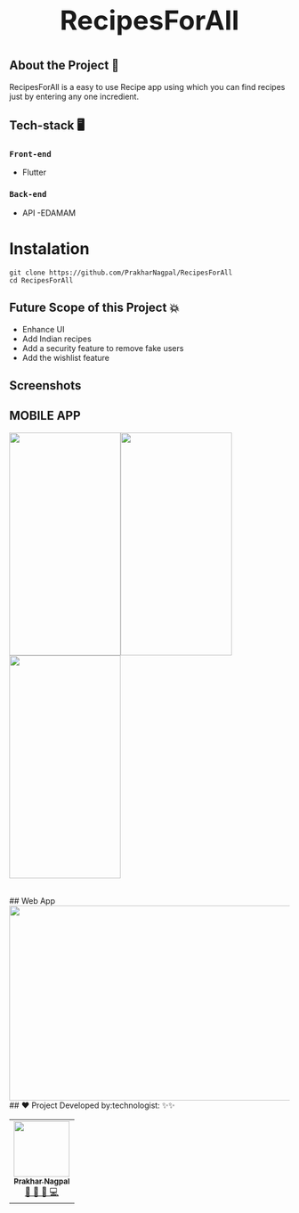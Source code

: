 <h1 style="text-align:center; font-size:3rem">RecipesForAll<h1>

## About the Project :thought_balloon:

RecipesForAll is a easy to use Recipe app using which you can find recipes just by entering any one incredient.

## Tech-stack 🖥
### `Front-end`
- Flutter

### `Back-end`
- API -EDAMAM
  
# Instalation 
 ```
 git clone https://github.com/PrakharNagpal/RecipesForAll
 cd RecipesForAll
 ```
## Future Scope of this Project 💥

- Enhance UI
- Add Indian recipes
- Add a security feature to remove fake users
- Add the wishlist feature

## Screenshots
## MOBILE APP
  <table>
  <tr>
  <img src ='https://user-images.githubusercontent.com/53858906/125731457-e80f1bcd-94d8-4824-95e9-58db82b87784.png' height=400 width=200 />
 <img src ='https://user-images.githubusercontent.com/53858906/125732542-c8325faa-be5b-410d-9d81-abe1ac9aceeb.png' height=400 width=200 />
  <img src ='https://user-images.githubusercontent.com/53858906/125732827-431fdde7-6c39-469a-a8ba-dffcf72d9e7f.png' height=400 width=200 />
</tr>
</table>
## Web App
  <img src ='https://user-images.githubusercontent.com/53858906/125733970-850cb929-2a7a-4372-908e-60de11089c37.png' height=350 width=600 />
## ❤️ Project Developed by:technologist: ✨✨
<table>
  <tr>
    <td align="center">
            <a href="https://github.com/PrakharNagpal">
              <img src="https://avatars.githubusercontent.com/u/53858906?v=4" width="100px" alt=""/><br />
              <sub><b>Prakhar Nagpal</b></sub>
            </a><br/>
            <a href="https://github.com/PrakharNagpal">   
                👑 👀 💬 💻
            </a>
          </td>
    
  </tr>
</table>






